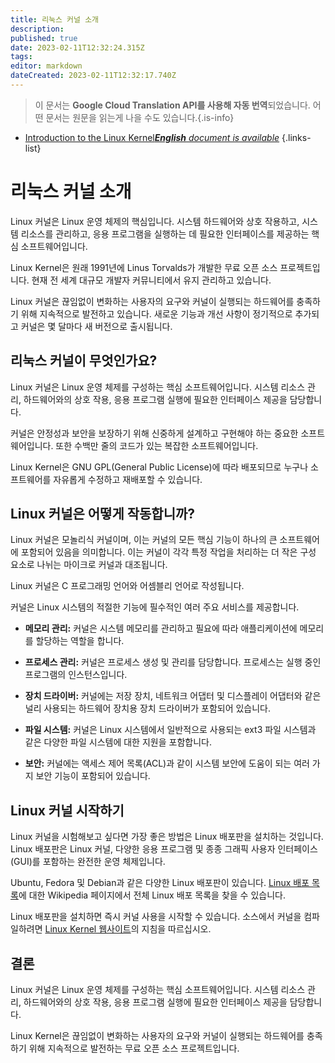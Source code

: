 ```yaml
---
title: 리눅스 커널 소개
description: 
published: true
date: 2023-02-11T12:32:24.315Z
tags: 
editor: markdown
dateCreated: 2023-02-11T12:32:17.740Z
---
```


> 이 문서는 **Google Cloud Translation API를 사용해 자동 번역**되었습니다.
어떤 문서는 원문을 읽는게 나을 수도 있습니다.{.is-info}



- [Introduction to the Linux Kernel***English** document is available*](/en/Knowledge-base/Linux/introduction-to-the-linux-kernel)
{.links-list}


# 리눅스 커널 소개

Linux 커널은 Linux 운영 체제의 핵심입니다. 시스템 하드웨어와 상호 작용하고, 시스템 리소스를 관리하고, 응용 프로그램을 실행하는 데 필요한 인터페이스를 제공하는 핵심 소프트웨어입니다.

Linux Kernel은 원래 1991년에 Linus Torvalds가 개발한 무료 오픈 소스 프로젝트입니다. 현재 전 세계 대규모 개발자 커뮤니티에서 유지 관리하고 있습니다.

Linux 커널은 끊임없이 변화하는 사용자의 요구와 커널이 실행되는 하드웨어를 충족하기 위해 지속적으로 발전하고 있습니다. 새로운 기능과 개선 사항이 정기적으로 추가되고 커널은 몇 달마다 새 버전으로 출시됩니다.

## 리눅스 커널이 무엇인가요?

Linux 커널은 Linux 운영 체제를 구성하는 핵심 소프트웨어입니다. 시스템 리소스 관리, 하드웨어와의 상호 작용, 응용 프로그램 실행에 필요한 인터페이스 제공을 담당합니다.

커널은 안정성과 보안을 보장하기 위해 신중하게 설계하고 구현해야 하는 중요한 소프트웨어입니다. 또한 수백만 줄의 코드가 있는 복잡한 소프트웨어입니다.

Linux Kernel은 GNU GPL(General Public License)에 따라 배포되므로 누구나 소프트웨어를 자유롭게 수정하고 재배포할 수 있습니다.

## Linux 커널은 어떻게 작동합니까?

Linux 커널은 모놀리식 커널이며, 이는 커널의 모든 핵심 기능이 하나의 큰 소프트웨어에 포함되어 있음을 의미합니다. 이는 커널이 각각 특정 작업을 처리하는 더 작은 구성 요소로 나뉘는 마이크로 커널과 대조됩니다.

Linux 커널은 C 프로그래밍 언어와 어셈블리 언어로 작성됩니다.

커널은 Linux 시스템의 적절한 기능에 필수적인 여러 주요 서비스를 제공합니다.

- **메모리 관리:** 커널은 시스템 메모리를 관리하고 필요에 따라 애플리케이션에 메모리를 할당하는 역할을 합니다.

- **프로세스 관리:** 커널은 프로세스 생성 및 관리를 담당합니다. 프로세스는 실행 중인 프로그램의 인스턴스입니다.

- **장치 드라이버:** 커널에는 저장 장치, 네트워크 어댑터 및 디스플레이 어댑터와 같은 널리 사용되는 하드웨어 장치용 장치 드라이버가 포함되어 있습니다.

- **파일 시스템:** 커널은 Linux 시스템에서 일반적으로 사용되는 ext3 파일 시스템과 같은 다양한 파일 시스템에 대한 지원을 포함합니다.

- **보안:** 커널에는 액세스 제어 목록(ACL)과 같이 시스템 보안에 도움이 되는 여러 가지 보안 기능이 포함되어 있습니다.

## Linux 커널 시작하기

Linux 커널을 시험해보고 싶다면 가장 좋은 방법은 Linux 배포판을 설치하는 것입니다. Linux 배포판은 Linux 커널, 다양한 응용 프로그램 및 종종 그래픽 사용자 인터페이스(GUI)를 포함하는 완전한 운영 체제입니다.

Ubuntu, Fedora 및 Debian과 같은 다양한 Linux 배포판이 있습니다. [Linux 배포 목록](https://en.wikipedia.org/wiki/List_of_Linux_distributions)에 대한 Wikipedia 페이지에서 전체 Linux 배포 목록을 찾을 수 있습니다.

Linux 배포판을 설치하면 즉시 커널 사용을 시작할 수 있습니다. 소스에서 커널을 컴파일하려면 [Linux Kernel 웹사이트](https://www.kernel.org/)의 지침을 따르십시오.

## 결론

Linux 커널은 Linux 운영 체제를 구성하는 핵심 소프트웨어입니다. 시스템 리소스 관리, 하드웨어와의 상호 작용, 응용 프로그램 실행에 필요한 인터페이스 제공을 담당합니다.

Linux Kernel은 끊임없이 변화하는 사용자의 요구와 커널이 실행되는 하드웨어를 충족하기 위해 지속적으로 발전하는 무료 오픈 소스 프로젝트입니다.